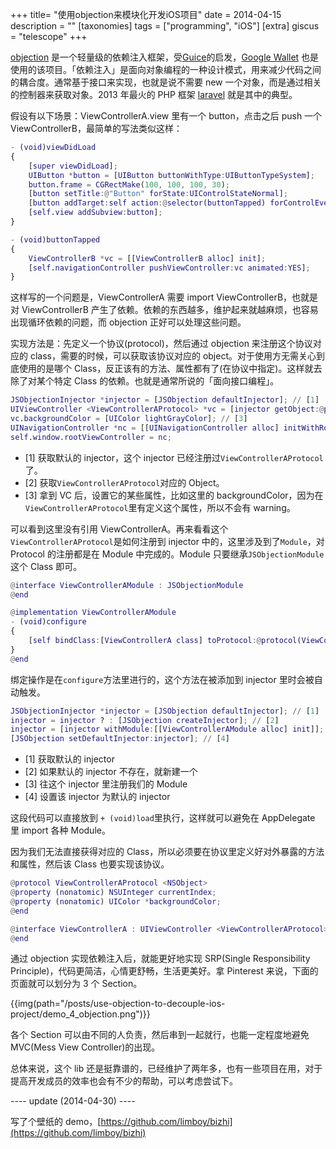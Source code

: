 +++
title= "使用objection来模块化开发iOS项目"
date = 2014-04-15
description = ""
[taxonomies]
tags = ["programming", "iOS"]
[extra]
giscus = "telescope"
+++

[objection](https://github.com/atomicobject/objection) 是一个轻量级的依赖注入框架，受[Guice](https://code.google.com/p/google-guice/)的启发，[Google Wallet](http://www.google.com/wallet/) 也是使用的该项目。「依赖注入」是面向对象编程的一种设计模式，用来减少代码之间的耦合度。通常基于接口来实现，也就是说不需要 new 一个对象，而是通过相关的控制器来获取对象。2013 年最火的 PHP 框架 [laravel](http://laravel.com) 就是其中的典型。

假设有以下场景：ViewControllerA.view 里有一个 button，点击之后 push 一个 ViewControllerB，最简单的写法类似这样：

```m
- (void)viewDidLoad
{
    [super viewDidLoad];
    UIButton *button = [UIButton buttonWithType:UIButtonTypeSystem];
    button.frame = CGRectMake(100, 100, 100, 30);
    [button setTitle:@"Button" forState:UIControlStateNormal];
    [button addTarget:self action:@selector(buttonTapped) forControlEvents:UIControlEventTouchUpInside];
    [self.view addSubview:button];
}

- (void)buttonTapped
{
	ViewControllerB *vc = [[ViewControllerB alloc] init];
    [self.navigationController pushViewController:vc animated:YES];
}
```

这样写的一个问题是，ViewControllerA 需要 import ViewControllerB，也就是对 ViewControllerB 产生了依赖。依赖的东西越多，维护起来就越麻烦，也容易出现循环依赖的问题，而 objection 正好可以处理这些问题。

实现方法是：先定义一个协议(protocol)，然后通过 objection 来注册这个协议对应的 class，需要的时候，可以获取该协议对应的 object。对于使用方无需关心到底使用的是哪个 Class，反正该有的方法、属性都有了(在协议中指定)。这样就去除了对某个特定 Class 的依赖。也就是通常所说的「面向接口编程」。

```m
JSObjectionInjector *injector = [JSObjection defaultInjector]; // [1]
UIViewController <ViewControllerAProtocol> *vc = [injector getObject:@protocol(ViewControllerAProtocol)]; // [2]
vc.backgroundColor = [UIColor lightGrayColor]; // [3]
UINavigationController *nc = [[UINavigationController alloc] initWithRootViewController:vc];
self.window.rootViewController = nc;
```

- [1] 获取默认的 injector，这个 injector 已经注册过`ViewControllerAProtocol`了。
- [2] 获取`ViewControllerAProtocol`对应的 Object。
- [3] 拿到 VC 后，设置它的某些属性，比如这里的 backgroundColor，因为在`ViewControllerAProtocol`里有定义这个属性，所以不会有 warning。

可以看到这里没有引用 ViewControllerA。再来看看这个`ViewControllerAProtocol`是如何注册到 injector 中的，这里涉及到了`Module`，对 Protocol 的注册都是在 Module 中完成的。Module 只要继承`JSObjectionModule`这个 Class 即可。

```m
@interface ViewControllerAModule : JSObjectionModule
@end

@implementation ViewControllerAModule
- (void)configure
{
    [self bindClass:[ViewControllerA class] toProtocol:@protocol(ViewControllerAProtocol)];
}
@end
```

绑定操作是在`configure`方法里进行的，这个方法在被添加到 injector 里时会被自动触发。

```m
JSObjectionInjector *injector = [JSObjection defaultInjector]; // [1]
injector = injector ? : [JSObjection createInjector]; // [2]
injector = [injector withModule:[[ViewControllerAModule alloc] init]]; // [3]
[JSObjection setDefaultInjector:injector]; // [4]
```

- [1] 获取默认的 injector
- [2] 如果默认的 injector 不存在，就新建一个
- [3] 往这个 injector 里注册我们的 Module
- [4] 设置该 injector 为默认的 injector

这段代码可以直接放到 `+ (void)load`里执行，这样就可以避免在 AppDelegate 里 import 各种 Module。

因为我们无法直接获得对应的 Class，所以必须要在协议里定义好对外暴露的方法和属性，然后该 Class 也要实现该协议。

```m
@protocol ViewControllerAProtocol <NSObject>
@property (nonatomic) NSUInteger currentIndex;
@property (nonatomic) UIColor *backgroundColor;
@end

@interface ViewControllerA : UIViewController <ViewControllerAProtocol>
@end
```

通过 objection 实现依赖注入后，就能更好地实现 SRP(Single Responsibility Principle)，代码更简洁，心情更舒畅，生活更美好。拿 Pinterest 来说，下面的页面就可以划分为 3 个 Section。

{{img(path="/posts/use-objection-to-decouple-ios-project/demo_4_objection.png")}}

各个 Section 可以由不同的人负责，然后串到一起就行，也能一定程度地避免 MVC(Mess View Controller)的出现。

总体来说，这个 lib 还是挺靠谱的，已经维护了两年多，也有一些项目在用，对于提高开发成员的效率也会有不少的帮助，可以考虑尝试下。

---- update (2014-04-30) ----

写了个壁纸的 demo，[https://github.com/limboy/bizhi](https://github.com/limboy/bizhi)
